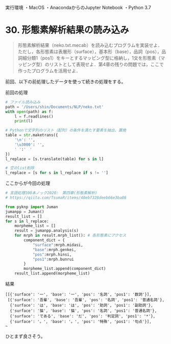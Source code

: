 実行環境
・MacOS
・AnacondaからのJupyter Notebook
・Python 3.7

# 30. 形態素解析結果の読み込み
> 形態素解析結果（neko.txt.mecab）を読み込むプログラムを実装せよ．ただし，各形態素は表層形（surface），基本形（base），品詞（pos），品詞細分類1（pos1）をキーとするマッピング型に格納し，1文を形態素（マッピング型）のリストとして表現せよ．第4章の残りの問題では，ここで作ったプログラムを活用せよ．

前回、以下の前処理したデータを使って続きの処理をする。

前回の処理

``` python
# ファイル読み込み
path = '/Users/shin/Documents/NLP/neko.txt'
with open(path) as f:
    l = f.readlines()
    print(l)

# Pythonで文字列のリスト（配列）の条件を満たす要素を抽出、置換
table = str.maketrans({
    '\n': '',
    '\u3000': '',
    ' ':'　'
})
l_replace = [s.translate(table) for s in l]

# 空のlist削除
l_replace = [s for s in l_replace if s != '']
```

ここからが今回の処理

``` python
# 言語処理100本ノック2020:　第四章(形態素解析)
# https://qiita.com/TsumaR/items/40ebf328deeb66e3ba86

from pyknp import Juman
jumanpp = Juman()
result_list = []
for s in l_replace:
    morpheme_list = []
    result = jumanpp.analysis(s)
    for mrph in result.mrph_list(): # 各形態素にアクセス
        component_dict = {
            "surface":mrph.midasi,
            "base":mrph.genkei,
            "pos":mrph.hinsi,
            "pos1":mrph.bunrui
        }
        morpheme_list.append(component_dict)
    result_list.append(morpheme_list)
```

結果

```
[[{'surface': '一', 'base': '一', 'pos': '名詞', 'pos1': '数詞'}],
 [{'surface': '吾輩', 'base': '吾輩', 'pos': '名詞', 'pos1': '普通名詞'},
  {'surface': 'は', 'base': 'は', 'pos': '助詞', 'pos1': '副助詞'},
  {'surface': '猫', 'base': '猫', 'pos': '名詞', 'pos1': '普通名詞'},
  {'surface': 'である', 'base': 'だ', 'pos': '判定詞', 'pos1': '*'},
  {'surface': '。', 'base': '。', 'pos': '特殊', 'pos1': '句点'}],
~
```

ひとまず良さそう。
